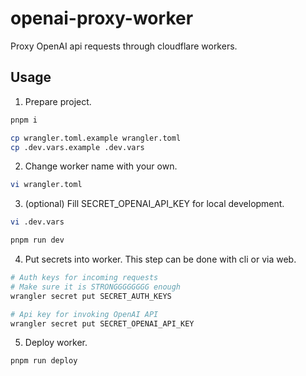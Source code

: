 # openai-proxy-worker

Proxy OpenAI api requests through cloudflare workers.

## Usage


1. Prepare project.

```bash
pnpm i

cp wrangler.toml.example wrangler.toml
cp .dev.vars.example .dev.vars
```

2. Change worker name with your own.

```bash
vi wrangler.toml
```

3. (optional) Fill SECRET_OPENAI_API_KEY for local development.
```bash
vi .dev.vars

pnpm run dev
```

4. Put secrets into worker. This step can be done with cli or via web.

```bash
# Auth keys for incoming requests
# Make sure it is STRONGGGGGGGG enough
wrangler secret put SECRET_AUTH_KEYS

# Api key for invoking OpenAI API
wrangler secret put SECRET_OPENAI_API_KEY
```

5. Deploy worker.

```bash
pnpm run deploy
```